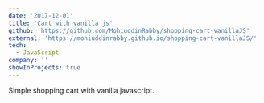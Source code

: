 ```yaml
---
date: '2017-12-01'
title: 'Cart with vanilla js'
github: 'https://github.com/MohiuddinRabby/shopping-cart-vanillaJS'
external: 'https://mohiuddinrabby.github.io/shopping-cart-vanillaJS/'
tech:
  - JavaScript
company: ''
showInProjects: true
---
```


Simple shopping cart with vanilla javascript.
